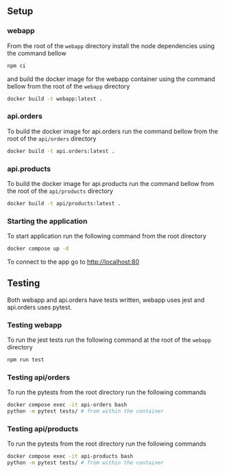 ## Setup

### webapp

From the root of the `webapp` directory install the node dependencies using the command bellow

```Bash
npm ci
```

and build the docker image for the webapp container using the command bellow from the root of the `webapp` directory

```Bash
docker build -t webapp:latest .
```

### api.orders

To build the docker image for api.orders run the command bellow from the root of the `api/orders` directory

```Bash
docker build -t api.orders:latest .
```

### api.products

To build the docker image for api.products run the command bellow from the root of the `api/products` directory

```Bash
docker build -t api/products:latest .
```


### Starting the application

To start application run the following command from the root directory

```Bash
docker compose up -d
```

To connect to the app go to [http://localhost:80](http://localhost:80)


## Testing

Both webapp and api.orders have tests written, webapp uses jest and api.orders uses pytest.

### Testing webapp

To run the jest tests run the following command at the root of the `webapp` directory

```Bash
npm run test
```

### Testing api/orders

To run the pytests from the root directory run the following commands

```Bash
docker compose exec -it api-orders bash
python -m pytest tests/ # from within the container
```

### Testing api/products

To run the pytests from the root directory run the following commands

```Bash
docker compose exec -it api-products bash
python -m pytest tests/ # from within the container
```